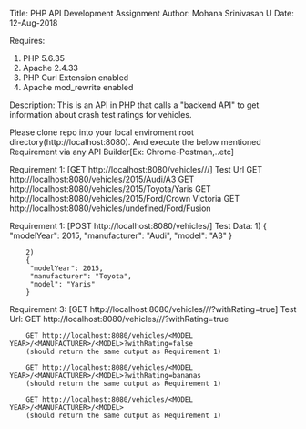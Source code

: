 Title:  PHP API Development Assignment
Author: Mohana Srinivasan U
Date: 12-Aug-2018

Requires: 
1) PHP 5.6.35
2) Apache 2.4.33
3) PHP Curl Extension enabled
4) Apache mod_rewrite enabled

Description:
This is an API in PHP that calls a "backend API" to get information
about crash test ratings for vehicles.

Please clone repo into your local enviroment root directory(http://localhost:8080).
And execute the below mentioned Requirement via any API Builder[Ex: Chrome-Postman,..etc]

Requirement 1:
	[GET http://localhost:8080/vehicles/<MODEL YEAR>/<MANUFACTURER>/<MODEL>]
	Test Url
		GET http://localhost:8080/vehicles/2015/Audi/A3
		GET http://localhost:8080/vehicles/2015/Toyota/Yaris
		GET http://localhost:8080/vehicles/2015/Ford/Crown Victoria
		GET http://localhost:8080/vehicles/undefined/Ford/Fusion

Requirement 1:
	[POST http://localhost:8080/vehicles/]
	Test Data:
		1)
		{
		 "modelYear": 2015,
		 "manufacturer": "Audi",
		 "model": "A3"
		}
		
		2)
		{
		 "modelYear": 2015,
		 "manufacturer": "Toyota",
		 "model": "Yaris"
		}

Requirement 3:
	[GET http://localhost:8080/vehicles/<MODEL YEAR>/<MANUFACTURER>/<MODEL>?withRating=true]
	Test Url:
		GET http://localhost:8080/vehicles/<MODEL YEAR>/<MANUFACTURER>/<MODEL>?withRating=true

		GET http://localhost:8080/vehicles/<MODEL YEAR>/<MANUFACTURER>/<MODEL>?withRating=false 
		(should return the same output as Requirement 1)

		GET http://localhost:8080/vehicles/<MODEL YEAR>/<MANUFACTURER>/<MODEL>?withRating=bananas 
		(should return the same output as Requirement 1)

		GET http://localhost:8080/vehicles/<MODEL YEAR>/<MANUFACTURER>/<MODEL> 
		(should return the same output as Requirement 1)